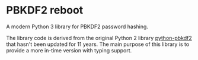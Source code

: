 # PBKDF2 reboot

A modern Python 3 library for PBKDF2 password hashing.

The library code is derived from the original Python 2 library [python-pbkdf2](https://github.com/dlitz/python-pbkdf2) 
that hasn't been updated for 11 years.
The main purpose of this library is to provide a more in-time version with typing support.
